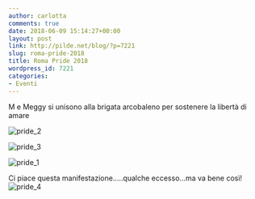 ```yaml
---
author: carlotta
comments: true
date: 2018-06-09 15:14:27+00:00
layout: post
link: http://pilde.net/blog/?p=7221
slug: roma-pride-2018
title: Roma Pride 2018
wordpress_id: 7221
categories:
- Eventi
---
```


M e Meggy si unisono alla brigata arcobaleno per sostenere la libertà di amare

![pride_2]({{baseurl}}/uploads/2018/06/pride_2.png)


 ![pride_3]({{baseurl}}/uploads/2018/06/pride_3.png)


 ![pride_1]({{baseurl}}/uploads/2018/06/pride_1.png)


Ci piace questa manifestazione.....qualche eccesso...ma va bene così! ![pride_4]({{baseurl}}/uploads/2018/06/pride_4.jpg)



